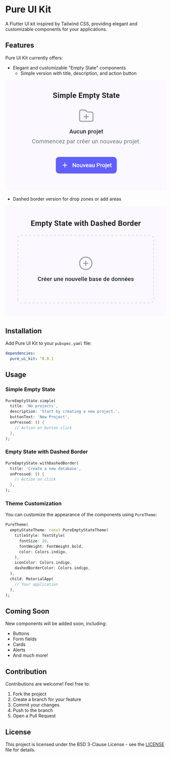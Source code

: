 # Pure UI Kit

A Flutter UI kit inspired by Tailwind CSS, providing elegant and customizable components for your applications.



## Features

Pure UI Kit currently offers:

- Elegant and customizable "Empty State" components
  - Simple version with title, description, and action button

![Empty State Simple](assets/images/empty_state_simple.png)

  - Dashed border version for drop zones or add areas

![Empty State with Dashed Border](assets/images/empty_state_dashed.png)

## Installation

Add Pure UI Kit to your `pubspec.yaml` file:

```yaml
dependencies:
  pure_ui_kit: ^0.0.1
```

## Usage

### Simple Empty State

```dart
PureEmptyState.simple(
  title: 'No projects',
  description: 'Start by creating a new project.',
  buttonText: 'New Project',
  onPressed: () {
    // Action on button click
  },
);
```

### Empty State with Dashed Border

```dart
PureEmptyState.withDashedBorder(
  title: 'Create a new database',
  onPressed: () {
    // Action on click
  },
);
```

### Theme Customization

You can customize the appearance of the components using `PureTheme`:

```dart
PureTheme(
  emptyStateTheme: const PureEmptyStateTheme(
    titleStyle: TextStyle(
      fontSize: 16,
      fontWeight: FontWeight.bold,
      color: Colors.indigo,
    ),
    iconColor: Colors.indigo,
    dashedBorderColor: Colors.indigo,
  ),
  child: MaterialApp(
    // Your application
  ),
);
```

## Coming Soon

New components will be added soon, including:

- Buttons
- Form fields
- Cards
- Alerts
- And much more!

## Contribution

Contributions are welcome! Feel free to:

1. Fork the project
2. Create a branch for your feature
3. Commit your changes
4. Push to the branch
5. Open a Pull Request

## License

This project is licensed under the BSD 3-Clause License - see the [LICENSE](LICENSE) file for details.

